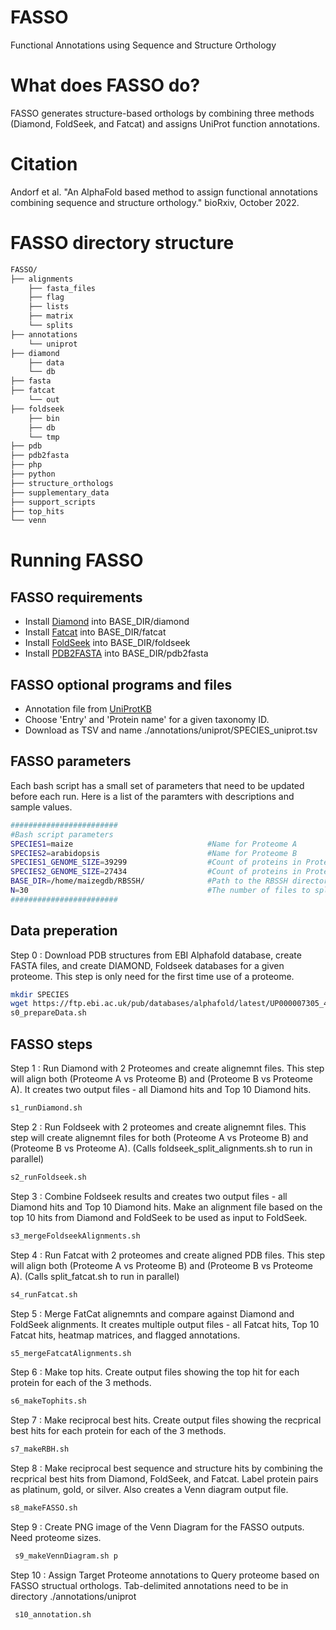 # FASSO
Functional Annotations using Sequence and Structure Orthology

# What does FASSO do?
FASSO generates structure-based orthologs by combining three methods (Diamond, FoldSeek, and Fatcat) and assigns UniProt function annotations.

# Citation
Andorf et al. "An AlphaFold based method to assign functional annotations combining sequence and structure orthology." bioRxiv, October 2022.

# FASSO directory structure

```bash
FASSO/
├── alignments
    ├── fasta_files
    ├── flag
    ├── lists
    ├── matrix
    └── splits
├── annotations
    └── uniprot
├── diamond
    ├── data
    └── db
├── fasta  
├── fatcat
    └── out
├── foldseek
    ├── bin
    ├── db
    └── tmp
├── pdb
├── pdb2fasta
├── php
├── python
├── structure_orthologs
├── supplementary_data
├── support_scripts
├── top_hits
└── venn
```

# Running FASSO

## FASSO requirements
 - Install [Diamond](https://github.com/bbuchfink/diamond) into BASE_DIR/diamond
 - Install [Fatcat](https://github.com/GodzikLab/FATCAT-dist) into BASE_DIR/fatcat
 - Install [FoldSeek](https://github.com/steineggerlab/foldseek) into BASE_DIR/foldseek
 - Install [PDB2FASTA](https://github.com/kad-ecoli/pdb2fasta) into BASE_DIR/pdb2fasta

## FASSO optional programs and files
  -  Annotation file from [UniProtKB](https://www.uniprot.org/uniprotkb?query=*)
  -  Choose 'Entry' and 'Protein name' for a given taxonomy ID.  
  -  Download as TSV and name ./annotations/uniprot/SPECIES_uniprot.tsv

## FASSO parameters
Each bash script has a small set of parameters that need to be updated before each run.  Here is a list of the paramters with descriptions and sample values.
```bash
########################
#Bash script parameters
SPECIES1=maize                              #Name for Proteome A
SPECIES2=arabidopsis                        #Name for Proteome B
SPECIES1_GENOME_SIZE=39299                  #Count of proteins in Proteome A
SPECIES2_GENOME_SIZE=27434                  #Count of proteins in Proteome B
BASE_DIR=/home/maizegdb/RBSSH/              #Path to the RBSSH directory
N=30                                        #The number of files to split the data into for time intensive steps
########################
 ```

## Data preperation
Step 0 : Download PDB structures from EBI Alphafold database, create FASTA files, and create DIAMOND, Foldseek databases for a given proteome.  This step is only need for the first time use of a proteome. 
 ```bash
 mkdir SPECIES
 wget https://ftp.ebi.ac.uk/pub/databases/alphafold/latest/UP000007305_4577_MAIZE_v3.tar
 s0_prepareData.sh
 ```

## FASSO steps

 Step 1 : Run Diamond with 2 Proteomes and create alignemnt files.  This step will align both (Proteome A vs Proteome B) and (Proteome B vs Proteome A). It creates two output files - all Diamond hits and Top 10 Diamond hits.
 ```bash
 s1_runDiamond.sh
 ```
 Step 2 : Run Foldseek with 2 proteomes and create alignemnt files. This step will create alignemnt files for both  (Proteome A vs Proteome B) and (Proteome B vs Proteome A).  (Calls foldseek_split_alignments.sh to run in parallel)
 ```bash
 s2_runFoldseek.sh 
 ```
 Step 3 : Combine Foldseek results and creates two output files - all Diamond hits and Top 10 Diamond hits. Make an alignment file based on the top 10 hits from Diamond and FoldSeek to be used as input to FoldSeek.
 ```bash
 s3_mergeFoldseekAlignments.sh
 ```
 Step 4 : Run Fatcat with 2 proteomes and create aligned PDB files.  This step will align both (Proteome A vs Proteome B) and (Proteome B vs Proteome A). (Calls split_fatcat.sh to run in parallel)
 ```bash
 s4_runFatcat.sh 
 ```
 Step 5 : Merge FatCat alignemnts and compare against Diamond and FoldSeek alignments. It creates multiple output files - all Fatcat hits, Top 10 Fatcat hits, heatmap matrices, and flagged annotations.
 ```bash
 s5_mergeFatcatAlignments.sh
 ```
 Step 6 : Make top hits. Create output files showing the top hit for each protein for each of the 3 methods.
 ```bash
 s6_makeTophits.sh 
 ```
 Step 7 : Make reciprocal best hits.  Create output files showing the recprical best hits for each protein for each of the 3 methods.
 ```bash
 s7_makeRBH.sh 
 ```
 Step 8 : Make reciprocal best sequence and structure hits by combining the recprical best hits from Diamond, FoldSeek, and Fatcat.  Label protein pairs as platinum, gold, or silver. Also creates a Venn diagram output file.
 ```bash
 s8_makeFASSO.sh 
 ```
 Step 9 : Create PNG image of the Venn Diagram for the FASSO outputs. Need proteome sizes.  
 ```bash
  s9_makeVennDiagram.sh p
 ```
  Step 10 : Assign Target Proteome annotations to Query proteome based on FASSO structual orthologs.  Tab-delimited annotations need to be in directory ./annotations/uniprot
 ```bash
  s10_annotation.sh 
 ```
